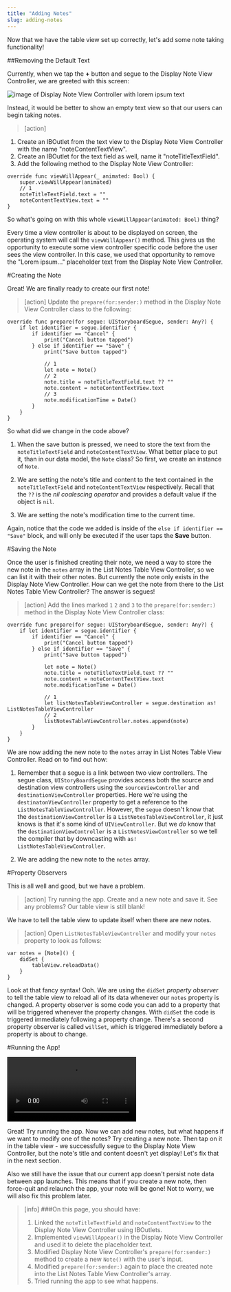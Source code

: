 ```yaml
---
title: "Adding Notes"
slug: adding-notes
---
```


Now that we have the table view set up correctly, let's add some note taking functionality!

##Removing the Default Text

Currently, when we tap the **+** button and segue to the Display Note View Controller, we are greeted with this screen:

![image of Display Note View Controller with lorem ipsum text](./images/lorem.png)

Instead, it would be better to show an empty text view so that our users can begin taking notes.

> [action]
1. Create an IBOutlet from the text view to the Display Note View Controller with the name "noteContentTextView".
2. Create an IBOutlet for the text field as well, name it "noteTitleTextField".
3. Add the following method to the Display Note View Controller:
>
	override func viewWillAppear(_ animated: Bool) {
        super.viewWillAppear(animated)
        // 1
        noteTitleTextField.text = ""
        noteContentTextView.text = ""
    }


So what's going on with this whole `viewWillAppear(animated: Bool)` thing?

Every time a view controller is about to be displayed on screen, the operating system will call the `viewWillAppear()` method. This gives us the opportunity to execute some view controller specific code before the user sees the view controller. In this case, we used that opportunity to remove the "Lorem ipsum..." placeholder text from the Display Note View Controller.

#Creating the Note

Great! We are finally ready to create our first note!

> [action]
Update the `prepare(for:sender:)` method in the Display Note View Controller class to the following:
>
	override func prepare(for segue: UIStoryboardSegue, sender: Any?) {
        if let identifier = segue.identifier {
            if identifier == "Cancel" {
                print("Cancel button tapped")
            } else if identifier == "Save" {
                print("Save button tapped")
>                
                // 1
                let note = Note()
                // 2
                note.title = noteTitleTextField.text ?? ""
                note.content = noteContentTextView.text
                // 3
                note.modificationTime = Date()
            }
        }
    }

So what did we change in the code above?

1. When the save button is pressed, we need to store the text from the `noteTitleTextField` and `noteContentTextView`. What better place to put it, than in our data model, the `Note` class? So first, we create an instance of `Note`.

2. We are setting the note's title and content to the text contained in the `noteTitleTextField` and `noteContentTextView` respectively. Recall that the `??` is the *nil coalescing operator* and provides a default value if the object is `nil`.

3. We are setting the note's modification time to the current time.

Again, notice that the code we added is inside of the `else if identifier == "Save"` block, and will only be executed if the user taps the **Save** button.

#Saving the Note

Once the user is finished creating their note, we need a way to store the new note in the `notes` array in the List Notes Table View Controller, so we can list it with their other notes. But currently the note only exists in the Display Note View Controller. How can we get the note from there to the List Notes Table View Controller? The answer is segues!

> [action]
Add the lines marked `1` `2` and `3` to the `prepare(for:sender:)` method in the Display Note View Controller class:
>
	override func prepare(for segue: UIStoryboardSegue, sender: Any?) {
        if let identifier = segue.identifier {
            if identifier == "Cancel" {
                print("Cancel button tapped")
            } else if identifier == "Save" {
                print("Save button tapped")
>                
                let note = Note()
                note.title = noteTitleTextField.text ?? ""
                note.content = noteContentTextView.text
                note.modificationTime = Date()
>                
                // 1
                let listNotesTableViewController = segue.destination as! ListNotesTableViewController
                // 2
                listNotesTableViewController.notes.append(note)
            }
        }
    }

We are now adding the new note to the `notes` array in List Notes Table View Controller. Read on to find out how:

1. Remember that a segue is a link between two view controllers. The segue class, `UIStoryBoardSegue` provides access both the source and destination view controllers using the `sourceViewController` and `destinationViewController` properties. Here we're using the `destinatonViewController` property to get a reference to the `ListNotesTableViewController`. However, the `segue` doesn't know that the `destinationViewController` is a `ListNotesTableViewController`, it just knows is that it's some kind of `UIViewController`. But we *do* know that the `destinationViewController` is a `ListNotesViewController` so we tell the compiler that by downcasting with `as! ListNotesTableViewController`.

2. We are adding the new note to the `notes` array.

#Property Observers

This is all well and good, but we have a problem.

> [action]
> Try running the app. Create and a new note and save it. See any problems? Our table view is still blank!

We have to tell the table view to update itself when there are new notes.

> [action]
> Open `ListNotesTableViewController` and modify your `notes` property to look as follows:
>
```
var notes = [Note]() {
	didSet {
   		tableView.reloadData()
   	}
}
```

Look at that fancy syntax!  Ooh. We are using the `didSet` *property observer* to tell the table view to reload all of its data whenever our `notes` property is changed. A property observer is some code you can add to a property that will be triggered whenever the property changes. With `didSet` the code is triggered immediately following a property change. There's a second property observer is called `willSet`, which is triggered immediately before a property is about to change.

#Running the App!

![ms-video](https://s3.amazonaws.com/mgwu-misc/Make+School+Notes/P08-complete.mov)

Great! Try running the app. Now we can add new notes, but what happens if we want to modify one of the notes? Try creating a new note. Then tap on it in the table view - we successfully segue to the Display Note View Controller, but the note's title and content doesn't yet display! Let's fix that in the next section.

Also we still have the issue that our current app doesn't persist note data between app launches. This means that if you create a new note, then force-quit and relaunch the app, your note will be gone! Not to worry, we will also fix this problem later.

>[info]
>###On this page, you should have:
>
>1. Linked the `noteTitleTextField` and `noteContentTextView` to the Display Note View Controller using IBOutlets.
>2. Implemented `viewWillAppear()` in the Display Note View Controller and used it to delete the placeholder text.
>3. Modified Display Note View Controller's `prepare(for:sender:)` method to create a new `Note()` with the user's input.
>4. Modified `prepare(for:sender:)` again to place the created note into the List Notes Table View Controller's array.
>5. Tried running the app to see what happens.
